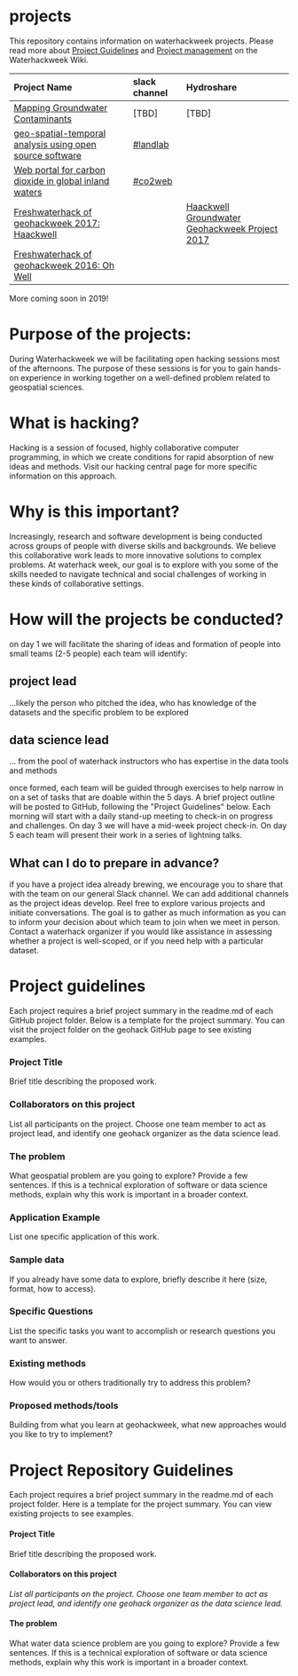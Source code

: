 # projects
This repository contains information on waterhackweek projects.  Please read more about [Project Guidelines](https://waterhackweek.github.io/wiki/project_guidelines.html) and [Project management](https://waterhackweek.github.io/wiki/github_project_management.html) on the Waterhackweek Wiki.  

| Project Name | slack channel | Hydroshare |
|:------|:-----------|:-----------|
|[Mapping Groundwater Contaminants](https://github.com/waterhackweek/whw2019_Mapping_Groundwater_Contaminants.git) | [TBD] | [TBD] |
| [geo-spatial-temporal analysis using open source software](https://github.com/geohackweek/gwh2018_landlab) | [\#landlab](https://geohackweek2018.slack.com/messages/landlab) |  |
| [Web portal for carbon dioxide in global inland waters](https://github.com/geohackweek/ghw2018_web_portal_inlandwater_co2)  | [\#co2web](https://geohackweek2018.slack.com/messages/co2web/) |  |
| [Freshwaterhack of geohackweek 2017: Haackwell](https://github.com/yeemey/haackwell)| |[Haackwell Groundwater Geohackweek Project 2017](https://www.hydroshare.org/resource/bf7b1abb7ec14599b644116d20efebd5/)  |
| [Freshwaterhack of geohackweek 2016: Oh Well](https://github.com/geohackweek/ghw2018_snowmelt) | |  |

More coming soon in 2019!

# Purpose of the projects:
During Waterhackweek we will be facilitating open hacking sessions most of the afternoons. The purpose of these sessions is for you to gain hands-on experience in working together on a well-defined problem related to geospatial sciences.

# What is hacking?
Hacking is a session of focused, highly collaborative computer programming, in which we create conditions for rapid absorption of new ideas and methods. Visit our hacking central page for more specific information on this approach.

# Why is this important?
Increasingly, research and software development is being conducted across groups of people with diverse skills and backgrounds. We believe this collaborative work leads to more innovative solutions to complex problems. At waterhack week, our goal is to explore with you some of the skills needed to navigate technical and social challenges of working in these kinds of collaborative settings.

# How will the projects be conducted?
on day 1 we will facilitate the sharing of ideas and formation of people into small teams (2-5 people)
each team will identify:
## project lead
...likely the person who pitched the idea, who has knowledge of the datasets and the specific problem to be explored
## data science lead 
... from the pool of waterhack instructors who has expertise in the data tools and methods

once formed, each team will be guided through exercises to help narrow in on a set of tasks that are doable within the 5 days. A brief project outline will be posted to GitHub, following the "Project Guidelines" below.  Each morning will start with a daily stand-up meeting to check-in on progress and challenges. On day 3 we will have a mid-week project check-in. On day 5 each team will present their work in a series of lightning talks. 

## What can I do to prepare in advance?
if you have a project idea already brewing, we encourage you to share that with the team on our general Slack channel. We can add additional channels as the project ideas develop. Reel free to explore various projects and initiate conversations. The goal is to gather as much information as you can to inform your decision about which team to join when we meet in person.  Contact a waterhack organizer if you would like assistance in assessing whether a project is well-scoped, or if you need help with a particular dataset. 

# Project guidelines
Each project requires a brief project summary in the readme.md of each GitHub project folder. Below is a template for the project summary. You can visit the project folder on the geohack GitHub page to see existing examples.

### Project Title
Brief title describing the proposed work.

### Collaborators on this project
List all participants on the project. Choose one team member to act as project lead, and identify one geohack organizer as the data science lead.

### The problem
What geospatial problem are you going to explore? Provide a few sentences. If this is a technical exploration of software or data science methods, explain why this work is important in a broader context.

### Application Example
List one specific application of this work.

### Sample data
If you already have some data to explore, briefly describe it here (size, format, how to access).

### Specific Questions
List the specific tasks you want to accomplish or research questions you want to answer.

### Existing methods
How would you or others traditionally try to address this problem?

### Proposed methods/tools
Building from what you learn at geohackweek, what new approaches would you like to try to implement?

# Project Repository Guidelines

Each project requires a brief project summary in the readme.md of each project folder. Here is a template for the project summary. You can view existing projects to see examples.

#### Project Title

Brief title describing the proposed work.

#### Collaborators on this project

_List all participants on the project. Choose one team member to act as project lead, and identify one geohack organizer as the data science lead._

#### The problem

What water data science problem are you going to explore? Provide a few sentences. If this is a technical exploration of software or data science methods, explain why this work is important in a broader context.

